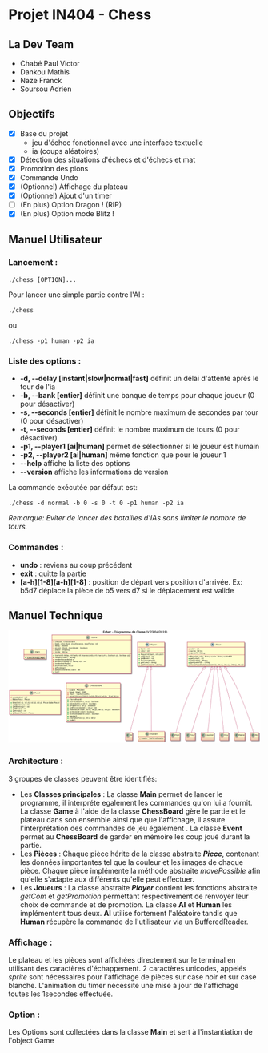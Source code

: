 # Projet IN404 - Chess

## La Dev Team
- Chabé Paul Victor 
- Dankou Mathis
- Naze Franck
- Soursou Adrien
## Objectifs
- [x] Base du projet
	- jeu d'échec fonctionnel avec une interface textuelle
	- ia (coups aléatoires)
- [x] Détection des situations d'échecs et d'échecs et mat
- [x] Promotion des pions
- [x] Commande Undo
- [x] (Optionnel) Affichage du plateau
- [x] (Optionnel) Ajout d'un timer
- [ ] (En plus) Option Dragon ! (RIP)
- [x] (En plus) Option mode Blitz !

## Manuel Utilisateur
### Lancement :
```shell
./chess [OPTION]...
```
Pour lancer une simple partie contre l'AI :
```shell
./chess
```
ou
```shell
./chess -p1 human -p2 ia

```

### Liste des options :
- **-d, --delay [instant|slow|normal|fast]** définit un délai d'attente après le tour de l'ia
- **-b, --bank [entier]** définit une banque de temps pour chaque joueur (0 pour désactiver)
- **-s, --seconds [entier]** définit le nombre maximum de secondes par tour (0 pour désactiver)
- **-t, --seconds [entier]** définit le nombre maximum de tours (0 pour désactiver)
- **-p1, --player1 [ai|human]** permet de sélectionner si le joueur est humain
- **-p2, --player2 [ai|human]** même fonction que pour le joueur 1
- **--help** affiche la liste des options
- **--version** affiche les informations de version

La commande exécutée par défaut est:
```shell
./chess -d normal -b 0 -s 0 -t 0 -p1 human -p2 ia
```
*Remarque: Eviter de lancer des batailles d'IAs sans limiter le nombre de tours.*

### Commandes :
- **undo** : reviens au coup précédent
- **exit** : quitte la partie
- **[a-h][1-8][a-h][1-8]** : position de départ vers position d'arrivée. Ex: b5d7 déplace la pièce de b5 vers d7 si le déplacement est valide

## Manuel Technique
![diagramme de classe](Classes.png)
### Architecture :
3 groupes de classes peuvent être identifiés:
 - Les **Classes principales** : La classe **Main** permet de lancer le programme, il interpréte egalement les commandes qu'on lui a fournit. La classe **Game** à l'aide de la classe **ChessBoard** gère le partie et le plateau dans son ensemble ainsi que que l'affichage, il assure l'interprétation des commandes de jeu également . La classe **Event** permet au **ChessBoard** de garder en mémoire les coup joué durant la partie. 
 - Les **Pièces** : Chaque pièce hérite de la classe abstraite ***Piece***, contenant les données importantes tel que la couleur et les images de chaque pièce. Chaque pièce implémente la méthode abstraite *movePossible* afin qu'elle s'adapte aux différents qu'elle peut effectuer.
 - Les **Joueurs** : La classe abstraite ***Player*** contient les fonctions abstraite *getCom* et *getPromotion* permettant respectivement de renvoyer leur choix de commande et de promotion. La classe **AI** et **Human**  les implémentent tous deux.  **AI** utilise fortement l'aléatoire tandis que **Human** récupère la commande de l'utilisateur via un BufferedReader.
### Affichage :
Le plateau et les pièces sont affichées directement sur le terminal en utilisant des caractères d'échappement. 2 caractères unicodes, appelés *sprite* sont nécessaires pour l'affichage de pièces sur case noir et sur case blanche.
L'animation du timer nécessite une mise à jour de l'affichage toutes les 1secondes effectuée.
### Option :
Les Options sont collectées dans la classe **Main** et sert à l'instantiation de l'object Game
